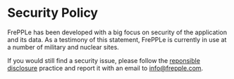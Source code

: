 # Security Policy

FrePPLe has been developed with a big focus on security of the application and its data. As a testimony of this statement, FrePPLe is
currently in use at a number of military and nuclear sites.

If you would still find a security issue, please follow the [reponsible disclosure](https://en.wikipedia.org/wiki/responsible_disclosure)
practice and report it with an email to info@frepple.com.